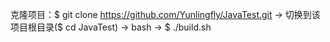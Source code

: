 克隆项目：$ git clone https://github.com/Yunlingfly/JavaTest.git 
-> 切换到该项目根目录($ cd JavaTest) 
-> bash 
-> $ ./build.sh

